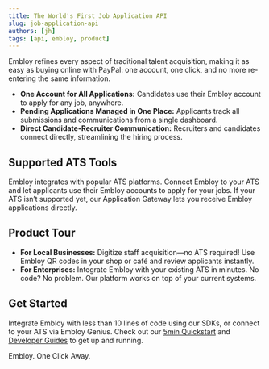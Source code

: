 ```yaml
---
title: The World's First Job Application API
slug: job-application-api
authors: [jh]
tags: [api, embloy, product]
---
```


Embloy refines every aspect of traditional talent acquisition, making it as easy as buying online with PayPal: one account, one click, and no more re-entering the same information.

- **One Account for All Applications:** Candidates use their Embloy account to apply for any job, anywhere.
- **Pending Applications Managed in One Place:** Applicants track all submissions and communications from a single dashboard.
- **Direct Candidate-Recruiter Communication:** Recruiters and candidates connect directly, streamlining the hiring process.

<!--truncate-->

## Supported ATS Tools

Embloy integrates with popular ATS platforms. Connect Embloy to your ATS and let applicants use their Embloy accounts to apply for your jobs. If your ATS isn’t supported yet, our Application Gateway lets you receive Embloy applications directly.

## Product Tour

- **For Local Businesses:** Digitize staff acquisition—no ATS required! Use Embloy QR codes in your shop or café and review applicants instantly.
- **For Enterprises:** Integrate Embloy with your existing ATS in minutes. No code? No problem. Our platform works on top of your current systems.

## Get Started

Integrate Embloy with less than 10 lines of code using our SDKs, or connect to your ATS via Embloy Genius. Check out our [5min Quickstart](/docs/quickstart) and [Developer Guides](/docs/category/guides) to get up and running.

Embloy. One Click Away.
